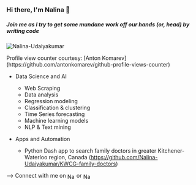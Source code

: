 ### Hi there, I'm Nalina 👋
##### Join me as I try to get some mundane work off our hands (or, head) by writing code

<p align="left"> <img src="https://komarev.com/ghpvc/?username=Nalina-Udaiyakumar&label=Profile%20views&color=0e75b6&style=flat" alt="Nalina-Udaiyakumar"/> </p>
Profile view counter courtesy: [Anton Komarev] (https://github.com/antonkomarev/github-profile-views-counter)

- Data Science and AI
  - Web Scraping
  - Data analysis
  - Regression modeling
  - Classification & clustering
  - Time Series forecasting
  - Machine learning models
  - NLP & Text mining

- Apps and Automation
  - Python Dash app to search family doctors in greater Kitchener-Waterloo region, Canada (https://github.com/Nalina-Udaiyakumar/KWCG-family-doctors)

--> Connect with me on <a href="www.linkedin.com/in/nalinaudaiyakumar" target="_blank"><img align="center" src="https://cdn.jsdelivr.net/npm/simple-icons@3.0.1/icons/linkedin.svg" alt="Nalina Udaiyakumar" height="15" width="20"/></a> or <a href="https://twitter.com/nalina_uday" target="_blank"><img align="center" src="https://cdn.jsdelivr.net/npm/simple-icons@3.0.1/icons/twitter.svg" alt="Nalina-Udaiyakumar" height="15" width="20"/></a> 

